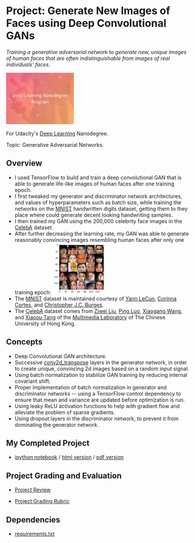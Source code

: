 # Project: Generate New Images of Faces using Deep Convolutional GANs
*Training a generative adversarial network to generate new, unique images of human faces that are often indistinguishable from images of real individuals' faces.*

<img src="https://github.com/jamesdellinger/deep_learning_nanodegree_face_image_generation_project/blob/master/dlndlogo.png" height="140">

For Udacity's [Deep Learning](https://www.udacity.com/course/deep-learning-nanodegree--nd101) Nanodegree.

Topic: Generative Adversarial Networks.

## Overview
* I used TensorFlow to build and train a deep convolutional GAN that is able to generate life-like images of human faces after one training epoch.
* I first tweaked my generator and discriminator network architectures, and values of hyperparameters such as batch size, while training the networks on the [MNIST](http://yann.lecun.com/exdb/mnist) handwritten digits dataset, getting them to they place where could generate decent looking handwriting samples.
* I then trained my GAN using the 200,000 celebrity face images in the [CelebA](http://mmlab.ie.cuhk.edu.hk/projects/CelebA.html) dataset.
* After further decreasing the learning rate, my GAN was able to generate reasonably convincing images resembling human faces after only one training epoch:
  <img src="https://github.com/jamesdellinger/deep_learning_nanodegree_face_image_generation_project/blob/master/generated_faces.png" height="140">
* The [MNIST](http://yann.lecun.com/exdb/mnist) dataset is maintained courtesy of [Yann LeCun](http://yann.lecun.com), [Corinna Cortes](http://homepage.mac.com/corinnacortes), and [Christopher J.C. Burges](http://research.microsoft.com/en-us/people/cburges).
* The [CelebA](http://mmlab.ie.cuhk.edu.hk/projects/CelebA.html) dataset comes from [Ziwei Liu](http://personal.ie.cuhk.edu.hk/~lz013), [Ping Luo](http://personal.ie.cuhk.edu.hk/~pluo), [Xiaogang Wang](http://www.ee.cuhk.edu.hk/~xgwang), and [Xiaoou Tang](http://www.ie.cuhk.edu.hk/people/xotang.shtml) of the [Multimedia Laboratory](http://mmlab.ie.cuhk.edu.hk) of The Chinese University of Hong Kong.

## Concepts
* Deep Convolutional GAN architecture.
* Successive [conv2d_transpose](https://www.tensorflow.org/api_docs/python/tf/layers/conv2d_transpose) layers in the generator network, in order to create unique, convincing 2d images based on a random input signal.
* Using batch normalization to stabilize GAN training by reducing internal covariant shift.
* Proper implementation of batch normalization in generator and discriminator networks -- using a TensorFlow control dependency to ensure that mean and variance are updated before optimization is run.
* Using leaky ReLU activation functions to help with gradient fl ow and alleviate the problem of sparse gradients.
* Using dropout layers in the discriminator network, to prevent it from dominating the generator network.

## My Completed Project
* [ipython notebook](https://github.com/jamesdellinger/deep_learning_nanodegree_face_image_generation_project/blob/master/dlnd_face_generation.ipynb) / [html version](https://github.com/jamesdellinger/deep_learning_nanodegree_face_image_generation_project/blob/master/dlnd_face_generation.html) / [pdf version](https://github.com/jamesdellinger/deep_learning_nanodegree_face_image_generation_project/blob/master/dlnd_face_generation.pdf)

## Project Grading and Evaluation
* [Project Review](https://github.com/jamesdellinger/deep_learning_nanodegree_face_image_generation_project/blob/master/face_image_generation_project_review.pdf)

* [Project Grading Rubric](https://github.com/jamesdellinger/deep_learning_nanodegree_face_image_generation_project/blob/master/face_image_generation_project_grading_rubric.pdf)

## Dependencies
* [requirements.txt](https://github.com/jamesdellinger/deep_learning_nanodegree_face_image_generation_project/blob/master/requirements.txt)

